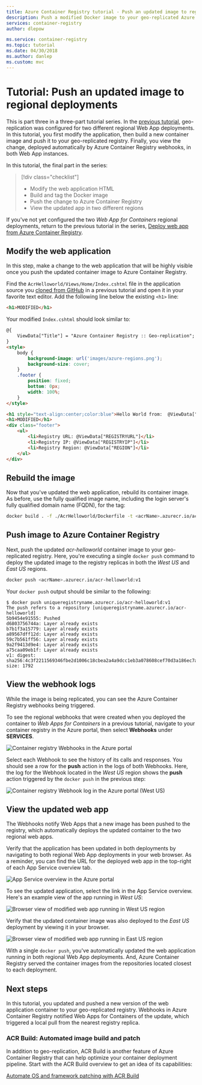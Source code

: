 ```yaml
---
title: Azure Container Registry tutorial - Push an updated image to regional deployments
description: Push a modified Docker image to your geo-replicated Azure contain registry, then see the changes automatically deployed to web apps running in multiple regions. Part three of a three-part series.
services: container-registry
author: dlepow

ms.service: container-registry
ms.topic: tutorial
ms.date: 04/30/2018
ms.author: danlep
ms.custom: mvc
---
```


# Tutorial: Push an updated image to regional deployments

This is part three in a three-part tutorial series. In the [previous tutorial](container-registry-tutorial-deploy-app.md), geo-replication was configured for two different regional Web App deployments. In this tutorial, you first modify the application, then build a new container image and push it to your geo-replicated registry. Finally, you view the change, deployed automatically by Azure Container Registry webhooks, in both Web App instances.

In this tutorial, the final part in the series:

> [!div class="checklist"]
> * Modify the web application HTML
> * Build and tag the Docker image
> * Push the change to Azure Container Registry
> * View the updated app in two different regions

If you've not yet configured the two *Web App for Containers* regional deployments, return to the previous tutorial in the series, [Deploy web app from Azure Container Registry](container-registry-tutorial-deploy-app.md).

## Modify the web application

In this step, make a change to the web application that will be highly visible once you push the updated container image to Azure Container Registry.

Find the `AcrHelloworld/Views/Home/Index.cshtml` file in the application source you [cloned from GitHub](container-registry-tutorial-prepare-registry.md#get-application-code) in a previous tutorial and open it in your favorite text editor. Add the following line below the existing `<h1>` line:

```html
<h1>MODIFIED</h1>
```

Your modified `Index.cshtml` should look similar to:

```html
@{
    ViewData["Title"] = "Azure Container Registry :: Geo-replication";
}
<style>
    body {
        background-image: url('images/azure-regions.png');
        background-size: cover;
    }
    .footer {
        position: fixed;
        bottom: 0px;
        width: 100%;
    }
</style>

<h1 style="text-align:center;color:blue">Hello World from:  @ViewData["REGION"]</h1>
<h1>MODIFIED</h1>
<div class="footer">
    <ul>
        <li>Registry URL: @ViewData["REGISTRYURL"]</li>
        <li>Registry IP: @ViewData["REGISTRYIP"]</li>
        <li>Registry Region: @ViewData["REGION"]</li>
    </ul>
</div>
```

## Rebuild the image

Now that you've updated the web application, rebuild its container image. As before, use the fully qualified image name, including the login server's fully qualified domain name (FQDN), for the tag:

```bash
docker build . -f ./AcrHelloworld/Dockerfile -t <acrName>.azurecr.io/acr-helloworld:v1
```

## Push image to Azure Container Registry

Next, push the updated *acr-helloworld* container image to your geo-replicated registry. Here, you're executing a single `docker push` command to deploy the updated image to the registry replicas in both the *West US* and *East US* regions.

```bash
docker push <acrName>.azurecr.io/acr-helloworld:v1
```

Your `docker push` output should be similar to the following:

```console
$ docker push uniqueregistryname.azurecr.io/acr-helloworld:v1
The push refers to a repository [uniqueregistryname.azurecr.io/acr-helloworld]
5b9454e91555: Pushed
d6803756744a: Layer already exists
b7b1f3a15779: Layer already exists
a89567dff12d: Layer already exists
59c7b561ff56: Layer already exists
9a2f9413d9e4: Layer already exists
a75caa09eb1f: Layer already exists
v1: digest: sha256:4c3f2211569346fbe2d1006c18cbea2a4a9dcc1eb3a078608cef70d3a186ec7a size: 1792
```

## View the webhook logs

While the image is being replicated, you can see the Azure Container Registry webhooks being triggered.

To see the regional webhooks that were created when you deployed the container to *Web Apps for Containers* in a previous tutorial, navigate to your container registry in the Azure portal, then select **Webhooks** under **SERVICES**.

![Container registry Webhooks in the Azure portal][tutorial-portal-01]

Select each Webhook to see the history of its calls and responses. You should see a row for the **push** action in the logs of both Webhooks. Here, the log for the Webhook located in the *West US* region shows the **push** action triggered by the `docker push` in the previous step:

![Container registry Webhook log in the Azure portal (West US)][tutorial-portal-02]

## View the updated web app

The Webhooks notify Web Apps that a new image has been pushed to the registry, which automatically deploys the updated container to the two regional web apps.

Verify that the application has been updated in both deployments by navigating to both regional Web App deployments in your web browser. As a reminder, you can find the URL for the deployed web app in the top-right of each App Service overview tab.

![App Service overview in the Azure portal][tutorial-portal-03]

To see the updated application, select the link in the App Service overview. Here's an example view of the app running in *West US*:

![Browser view of modified web app running in West US region][deployed-app-westus-modified]

Verify that the updated container image was also deployed to the *East US* deployment by viewing it in your browser.

![Browser view of modified web app running in East US region][deployed-app-eastus-modified]

With a single `docker push`, you've automatically updated the web application running in both regional Web App deployments. And, Azure Container Registry served the container images from the repositories located closest to each deployment.

## Next steps

In this tutorial, you updated and pushed a new version of the web application container to your geo-replicated registry. Webhooks in Azure Container Registry notified Web Apps for Containers of the update, which triggered a local pull from the nearest registry replica.

### ACR Build: Automated image build and patch

In addition to geo-replication, ACR Build is another feature of Azure Container Registry that can help optimize your container deployment pipeline. Start with the ACR Build overview to get an idea of its capabilities:

[Automate OS and framework patching with ACR Build](container-registry-tasks-overview.md)

<!-- IMAGES -->
[deployed-app-eastus-modified]: ./media/container-registry-tutorial-deploy-update/deployed-app-eastus-modified.png
[deployed-app-westus-modified]: ./media/container-registry-tutorial-deploy-update/deployed-app-westus-modified.png
[local-container-01]: ./media/container-registry-tutorial-deploy-update/local-container-01.png
[tutorial-portal-01]: ./media/container-registry-tutorial-deploy-update/tutorial-portal-01.png
[tutorial-portal-02]: ./media/container-registry-tutorial-deploy-update/tutorial-portal-02.png
[tutorial-portal-03]: ./media/container-registry-tutorial-deploy-update/tutorial-portal-03.png